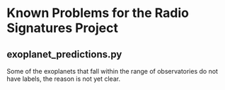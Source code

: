 # Known Problems for the Radio Signatures Project

## exoplanet_predictions.py
Some of the exoplanets that fall within the range of 
observatories do not have labels, 
the reason is not yet clear.